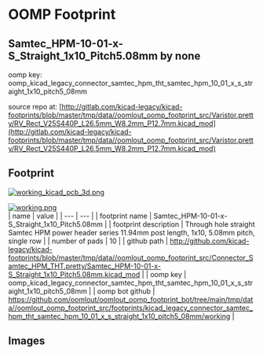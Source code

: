 # OOMP Footprint  
## Samtec_HPM-10-01-x-S_Straight_1x10_Pitch5.08mm  by none  
  
oomp key: oomp_kicad_legacy_connector_samtec_hpm_tht_samtec_hpm_10_01_x_s_straight_1x10_pitch5_08mm  
  
source repo at: [http://gitlab.com/kicad-legacy/kicad-footprints/blob/master/tmp/data//oomlout_oomp_footprint_src/Varistor.pretty/RV_Rect_V25S440P_L26.5mm_W8.2mm_P12.7mm.kicad_mod](http://gitlab.com/kicad-legacy/kicad-footprints/blob/master/tmp/data//oomlout_oomp_footprint_src/Varistor.pretty/RV_Rect_V25S440P_L26.5mm_W8.2mm_P12.7mm.kicad_mod)  
## Footprint  
  
[![working_kicad_pcb_3d.png](working_kicad_pcb_3d_600.png)](working_kicad_pcb_3d.png)  
  
[![working.png](working_600.png)](working.png)  
| name | value | 
| --- | --- | 
| footprint name | Samtec_HPM-10-01-x-S_Straight_1x10_Pitch5.08mm | 
| footprint description | Through hole straight Samtec HPM power header series 11.94mm post length, 1x10, 5.08mm pitch, single row | 
| number of pads | 10 | 
| github path | http://github.com/kicad-legacy/kicad-footprints/blob/master/tmp/data//oomlout_oomp_footprint_src/Connector_Samtec_HPM_THT.pretty/Samtec_HPM-10-01-x-S_Straight_1x10_Pitch5.08mm.kicad_mod | 
| oomp key | oomp_kicad_legacy_connector_samtec_hpm_tht_samtec_hpm_10_01_x_s_straight_1x10_pitch5_08mm | 
| oomp bot github | https://github.com/oomlout/oomlout_oomp_footprint_bot/tree/main/tmp/data//oomlout_oomp_footprint_src/footprints/kicad_legacy_connector_samtec_hpm_tht_samtec_hpm_10_01_x_s_straight_1x10_pitch5_08mm/working | 
## Images  
